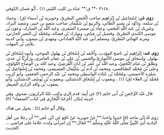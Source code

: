 ٣١٤٨ -** ق:** عباة بن كليب الليثي (١) ، أَبُو غسان الكوفي.

**رَوَى عَن:** إِسْمَاعِيل بْن إِبْرَاهِيم صاحب الْحَسَن البَصْرِيّ، وجويرية بْن أسماء (ق) ، وحماد بْن سلمة، ودَاوُد بْن نصير الطائي، والربيع بْن سُلَيْمان صاحب سَعِيد بن حبير، وسَعِيد البراد، وشَرِيك بْن عَبد اللَّهِ النخعي، وعباد بْن ميسرة المنقري، وعَبد اللَّه بْن المبارك، وعون بْن موسى الكندي البَصْرِيّ، وفضيل بْن عياض، ومبارك بْن فضالة، ومُحَمَّد بْن النضر الحارثي، ومرثد الهنائي البَصْرِيّ، ومسلم أَبِي عَبد اللَّهِ العباداني، ومهدي بْن ميمون، وأبي كدينة يَحْيَى بْن المهلب.

**رَوَى عَنه:** إِبْرَاهِيم بْن ناصح المؤدب، وأَحْمَد بْن إِسْحَاق بْن بهلول التنوخي، وأبوه إِسْحَاق بْن بهلول، وإسحاق بْن موسى الأَنْصارِيّ،والحسن بْن علي بْن عفان العامري، وزَكَرِيَّا بْن عدي، وطلق بْن غنام النَّخَعِيّ، وعبد اللَّه بْن عُمَر بْن أبان الْقُرَشِيّ، وعبد الله بن الوضاح اللؤلؤي، وعلي بْن مُحَمَّد الطنافسي، ومحمد بْن آدم بْن سُلَيْمان المصيصي، ومحمد بْن إِسْمَاعِيل بْن سَمُرَة الأحمسي، ومُحَمَّد بْن عُبَادَة الواسطي ومحمد بْن عَبْد الرحمن الجعفي، وأبو كريب مُحَمَّد بْن العلاء (ق) (١) ، ويعقوب بْن إِسْحَاق الدشتكي، ويعقوب بْن يُوسُف الدشتكي، وأَبُو يعقوب بْن واقد الرازي الصيقل.

قال عَبْد الرَّحْمَنِ بْن أَبي حَاتِم (٢) عَن أَبِيهِ: قدم الري وكتب عَنْهُ الرازيون، صدوق. وفِي حَدِيثه إنكار، أَخْرَجَهُ الْبُخَارِي فِي كتاب"الضعفاء" (٣) .

وَقَال أَبُو حاتم (٤) : يحول من هناك.

رَوَى لَهُ ابْن ماجه (٥) حَدِيثا واحدا،** عَنْ جويرية عَنْ نَافِع عَنِ ابْن عُمَر:** أَن رجلا من أَهل البادية أُتِيَ النَّبِيُّ صَلَّى اللَّهُ عَلَيْهِ وسَلَّمَ،** فَقَالَ:** إِن امرأتي ولدت غلاما على فراشي ... الحديث.